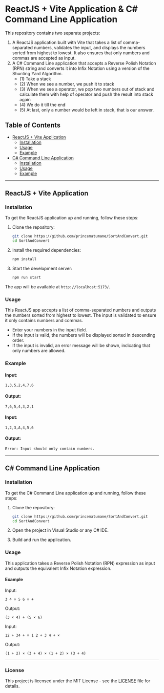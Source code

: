 # ReactJS + Vite Application & C# Command Line Application

This repository contains two separate projects:

1. A ReactJS application built with Vite that takes a list of comma-separated numbers, validates the input, and displays the numbers sorted from highest to lowest. It also ensures that only numbers and commas are accepted as input.
2. A C# Command Line application that accepts a Reverse Polish Notation (RPN) string and converts it into Infix Notation using a version of the Shunting Yard Algorithm.
   - (1) Take a stack
   - (2) When we see a number, we push it to stack
   - (3) When we see a operator, we pop two numbers out of stack and calculate them with help of operator and push the result into stack again
   - (4) We do it till the end
   - (5) At last, only a number would be left in stack, that is our answer.

## Table of Contents

- [ReactJS + Vite Application](#reactjs--vite-application)
  - [Installation](#installation)
  - [Usage](#usage)
  - [Example](#example)
- [C# Command Line Application](#c-command-line-application)
  - [Installation](#installation-1)
  - [Usage](#usage-1)
  - [Example](#example-1)

---

## ReactJS + Vite Application

### Installation

To get the ReactJS application up and running, follow these steps:

1. Clone the repository:

   ```bash
   git clone https://github.com/princematumane/SortAndConvert.git
   cd SortAndConvert
   ```

2. Install the required dependencies:

   ```bash
   npm install
   ```

3. Start the development server:
   ```bash
   npm run start
   ```

The app will be available at `http://localhost:5173/`.

### Usage

This ReactJS app accepts a list of comma-separated numbers and outputs the numbers sorted from highest to lowest. The input is validated to ensure it only contains numbers and commas.

- Enter your numbers in the input field.
- If the input is valid, the numbers will be displayed sorted in descending order.
- If the input is invalid, an error message will be shown, indicating that only numbers are allowed.

### Example

#### Input:

```
1,3,5,2,4,7,6
```

#### Output:

```
7,6,5,4,3,2,1
```

#### Input:

```
1,2,3,A,4,5,6
```

#### Output:

```
Error: Input should only contain numbers.
```

---

## C# Command Line Application

### Installation

To get the C# Command Line application up and running, follow these steps:

1. Clone the repository:

   ```bash
   git clone https://github.com/princematumane/SortAndConvert.git
   cd SortAndConvert
   ```

2. Open the project in Visual Studio or any C# IDE.

3. Build and run the application.

### Usage

This application takes a Reverse Polish Notation (RPN) expression as input and outputs the equivalent Infix Notation expression.

#### Example

Input:

```
3 4 × 5 6 × +
```

Output:

```
(3 × 4) + (5 × 6)
```

Input:

```
12 + 34 + × 1 2 + 3 4 + ×
```

Output:

```
(1 + 2) × (3 + 4) × (1 + 2) × (3 + 4)
```

---

### License

This project is licensed under the MIT License - see the [LICENSE](LICENSE) file for details.
